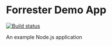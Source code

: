 # Forrester Demo App

[![Build status](https://badge.buildkite.com/f50511dd19a2bc2ec11cdf776fbff1d3e10fc1970256554b18.svg)](https://buildkite.com/forrester-demo/another-demo)

An example Node.js application
